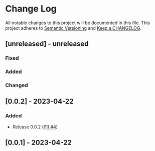 # Change Log

All notable changes to this project will be documented in this file. This project adheres to [Semantic Versioning](http://semver.org/) and [Keep a CHANGELOG](http://keepachangelog.com/).

## [unreleased] - unreleased

### Fixed


### Added


### Changed


## [0.0.2] - 2023-04-22

### Added

- Release 0.0.2 ([PR #4](https://github.com/redvers/pony-smtp/pull/4))

## [0.0.1] - 2023-04-22

